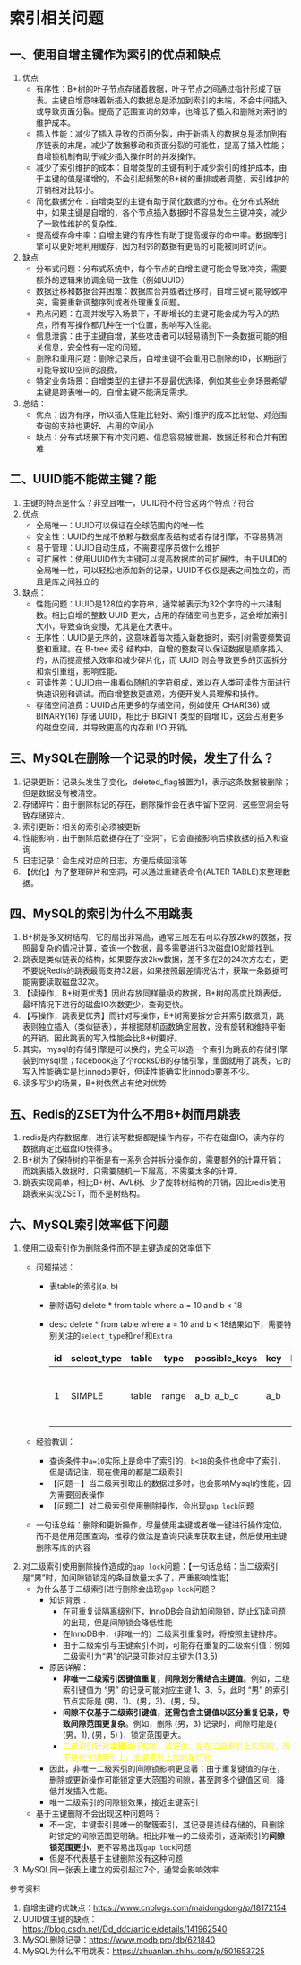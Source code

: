# 索引相关问题


## 一、使用自增主键作为索引的优点和缺点
1. 优点
   - 有序性：B+树的叶子节点存储着数据，叶子节点之间通过指针形成了链表。主键自增意味着新插入的数据总是添加到索引的末端，不会中间插入或导致页面分裂。提高了范围查询的效率，也降低了插入和删除对索引的维护成本。
   - 插入性能：减少了插入导致的页面分裂，由于新插入的数据总是添加到有序链表的末尾，减少了数据移动和页面分裂的可能性，提高了插入性能；自增锁机制有助于减少插入操作时的并发操作。
   - 减少了索引维护的成本：自增类型的主键有利于减少索引的维护成本，由于主键的值是递增的，不会引起频繁的B+树的重排或者调整，索引维护的开销相对比较小。
   - 简化数据分布：自增类型的主键有助于简化数据的分布。在分布式系统中，如果主键是自增的，各个节点插入数据时不容易发生主键冲突，减少了一致性维护的复杂性。
   - 提高缓存命中率：自增主键的有序性有助于提高缓存的命中率。数据库引擎可以更好地利用缓存，因为相邻的数据有更高的可能被同时访问。
2. 缺点
   - 分布式问题：分布式系统中，每个节点的自增主键可能会导致冲突，需要额外的逻辑来协调全局一致性（例如UUID）
   - 数据迁移和数据合并困难：数据库合并或者迁移时，自增主键可能导致冲突，需要重新调整序列或者处理重复问题。
   - 热点问题：在高并发写入场景下，不断增长的主键可能会成为写入的热点，所有写操作都几种在一个位置，影响写入性能。
   - 信息泄露：由于主键自增，某些攻击者可以轻易猜到下一条数据可能的相关信息，安全性有一定的问题。
   - 删除和重用问题：删除记录后，自增主键不会重用已删除的ID，长期运行可能导致ID空间的浪费。
   - 特定业务场景：自增类型的主键并不是最优选择，例如某些业务场景希望主键是跨表唯一的，自增主键不能满足需求。
3. 总结：
   - 优点：因为有序，所以插入性能比较好、索引维护的成本比较低、对范围查询的支持也更好、占用的空间小
   - 缺点：分布式场景下有冲突问题、信息容易被泄漏、数据迁移和合并有困难

## 二、UUID能不能做主键？能
1. 主键的特点是什么？非空且唯一，UUID符不符合这两个特点？符合
2. 优点
   - 全局唯一：UUID可以保证在全球范围内的唯一性
   - 安全性：UUID的生成不依赖与数据库表结构或者存储引擎，不容易猜测
   - 易于管理：UUID自动生成，不需要程序员做什么维护
   - 可扩展性：使用UUID作为主键可以提高数据库的可扩展性，由于UUID的全局唯一性，可以轻松地添加新的记录，UUID不仅仅是表之间独立的，而且是库之间独立的
3. 缺点：
   - 性能问题：UUID是128位的字符串，通常被表示为32个字符的十六进制数。相比自增的整数 UUID 更大，占用的存储空间也更多，这会增加索引大小，导致查询变慢，尤其是在大表中。 
   - 无序性：UUID是无序的，这意味着每次插入新数据时，索引树需要频繁调整和重建。在 B-tree 索引结构中，自增的整数可以保证数据是顺序插入的，从而提高插入效率和减少碎片化，而 UUID 则会导致更多的页面拆分和索引重组，影响性能。 
   - 可读性差：UUID由一串看似随机的字符组成，难以在人类可读性方面进行快速识别和调试。而自增整数更直观，方便开发人员理解和操作。 
   - 存储空间浪费：UUID占用更多的存储空间，例如使用 CHAR(36) 或 BINARY(16) 存储 UUID，相比于 BIGINT 类型的自增 ID，这会占用更多的磁盘空间，并导致更高的内存和 I/O 开销。

## 三、MySQL在删除一个记录的时候，发生了什么？
1. 记录更新：记录头发生了变化，deleted_flag被置为1，表示这条数据被删除；但是数据没有被清空。
2. 存储碎片：由于删除标记的存在，删除操作会在表中留下空洞，这些空洞会导致存储碎片。
3. 索引更新：相关的索引必须被更新
4. 性能影响：由于删除后数据存在了“空洞”，它会直接影响后续数据的插入和查询
5. 日志记录：会生成对应的日志，方便后续回滚等
6. 【优化】为了整理碎片和空洞，可以通过重建表命令(ALTER TABLE)来整理数据。

## 四、MySQL的索引为什么不用跳表
1. B+树是多叉树结构，它的扇出非常高，通常三层左右可以存放2kw的数据，按照最复杂的情况计算，查询一个数据，最多需要进行3次磁盘IO就能找到。
2. 跳表是类似链表的结构，如果要存放2kw数据，差不多在2的24次方左右，更不要说Redis的跳表最高支持32层，如果按照最差情况估计，获取一条数据可能需要读取磁盘32次。
3. 【读操作，B+树更优秀】因此存放同样量级的数据，B+树的高度比跳表低，最坏情况下进行的磁盘IO次数更少，查询更快。 
4. 【写操作，跳表更优秀】而针对写操作，B+树需要拆分合并索引数据页，跳表则独立插入（类似链表），并根据随机函数确定层数，没有旋转和维持平衡的开销，因此跳表的写入性能会比B+树要好。 
5. 其实，mysql的存储引擎是可以换的，完全可以造一个索引为跳表的存储引擎装到mysql里；facebook造了个rocksDB的存储引擎，里面就用了跳表，它的写入性能确实是比innodb要好，但读性能确实比innodb要差不少。
6. 读多写少的场景，B+树依然占有绝对优势

## 五、Redis的ZSET为什么不用B+树而用跳表
1. redis是内存数据库，进行读写数据都是操作内存，不存在磁盘IO，读内存的数据肯定比磁盘IO快得多。 
2. B+树为了保持树的平衡是有一系列合并拆分操作的，需要额外的计算开销；而跳表插入数据时，只需要随机一下层高，不需要太多的计算。 
3. 跳表实现简单，相比B+树、AVL树、少了旋转树结构的开销，因此redis使用跳表来实现ZSET，而不是树结构。

## 六、MySQL索引效率低下问题
1. 使用二级索引作为删除条件而不是主键造成的效率低下
   - 问题描述：
     - 表table的索引(a, b)
     - 删除语句 delete * from table where a = 10 and b < 18 
     - desc delete * from table where a = 10 and b < 18结果如下，需要特别关注的`select_type`和`ref`和`Extra`

       | id | select_type | table | type  | possible_keys | key | key_len | ref | rows | Extra                              |
       |----|-------------|-------|-------|---------------|-----|---------|-----|------|------------------------------------|
       | 1  | SIMPLE      | table | range | a_b, a_b_c    | a_b | 12      | _   | 13   | Using index condition; Using where |
     
   - 经验教训：
     - 查询条件中`a=10`实际上是命中了索引的，`b<18`的条件也命中了索引，但是请记住，现在使用的都是二级索引
     - 【问题一】当二级索引取出的数据过多时，也会影响Mysql的性能，因为需要回表操作
     - 【问题二】对二级索引使用删除操作，会出现`gap lock`问题
   - 一句话总结：删除和更新操作，尽量使用主键或者唯一键进行操作定位，而不是使用范围查询，推荐的做法是查询只读库获取主键，然后使用主键删除写库的内容
2. 对二级索引使用删除操作造成的`gap lock`问题：【一句话总结：当二级索引是“男”时，加间隙锁锁定的条目数量太多了，严重影响性能】
   - 为什么基于二级索引进行删除会出现`gap lock`问题？
     - 知识背景：
       - 在可重复读隔离级别下，InnoDB会自动加间隙锁，防止幻读问题的出现，但是间隙锁会降低性能
       - 在InnoDB中，（非唯一的）二级索引重复时，将按照主键排序。
       - 由于二级索引与主键索引不同，可能存在重复的二级索引值：例如二级索引为“男”的记录可能对应主键为(1,3,5)
     - 原因详解：
       - **非唯一二级索引因键值重复，间隙划分需结合主键值**。例如，二级索引键值为 “男” 的记录可能对应主键 1、3、5，此时 “男” 的索引节点实际是 (男，1)、(男，3)、(男，5)。
       - **间隙不仅基于二级索引键值，还需包含主键值以区分重复记录，导致间隙范围更复杂**。例如，删除 (男，3) 记录时，间隙可能是( (男，1), (男，5) )，锁定范围更大。
       - <font color='yellow'>二级索引针对**主键**进行加锁，请记住，是在二级索引上实现的，而不是在主键索引上，主键索引上加的是行锁</font>
     - 因此，非唯一二级索引的间隙锁影响更显著：由于重复键值的存在，删除或更新操作可能锁定更大范围的间隙，甚至跨多个键值区间，降低并发插入性能。
     - 唯一二级索引的间隙锁效果，接近主键索引
   - 基于主键删除不会出现这种问题吗？
     - 不一定，主键索引是唯一的聚簇索引，其记录是连续存储的，且删除时锁定的间隙范围更明确。相比非唯一的二级索引，逐渐索引的**间隙锁范围更小**，更不容易出现`gap lock`问题
     - 但是不代表基于主键删除没有这种问题
3. MySQL同一张表上建立的索引超过7个，通常会影响效率


参考资料
1. 自增主键的优缺点：https://www.cnblogs.com/maidongdong/p/18172154
2. UUID做主键的缺点：https://blog.csdn.net/Dd_ddc/article/details/141962540
3. MySQL删除记录：https://www.modb.pro/db/621840
4. MySQL为什么不用跳表：https://zhuanlan.zhihu.com/p/501653725